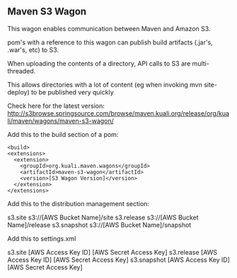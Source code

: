 Maven S3 Wagon
-------

This wagon enables communication between Maven and Amazon S3.

pom's with a reference to this wagon can publish build artifacts (.jar's, .war's, etc) to S3.

When uploading the contents of a directory, API calls to S3 are multi-threaded.

This allows directories with a lot of content (eg when invoking mvn site-deploy) to be published very quickly

Check here for the latest version:
http://s3browse.springsource.com/browse/maven.kuali.org/release/org/kuali/maven/wagons/maven-s3-wagon/


Add this to the build section of a pom:

    <build>
    <extensions>
      <extension>
        <groupId>org.kuali.maven.wagons</groupId>
        <artifactId>maven-s3-wagon</artifactId>
        <version>[S3 Wagon Version]</version>
      </extension>
    </extensions>
  </build>


Add this to the distribution management section:

  <distributionManagement>
    <site>
      <id>s3.site</id>
      <url>s3://[AWS Bucket Name]/site</url>
    </site>
    <repository>
      <id>s3.release</id>
      <url>s3://[AWS Bucket Name]/release</url>
    </repository>
    <snapshotRepository>
      <id>s3.snapshot</id>
      <url>s3://[AWS Bucket Name]/snapshot</url>
    </snapshotRepository>
  </distributionManagement>
  

Add this to settings.xml

  <servers>
    <server>
      <id>s3.site</id>
      <username>[AWS Access Key ID]</username>
      <password>[AWS Secret Access Key]</password>
    </server>
    <server>
      <id>s3.release</id>
      <username>[AWS Access Key ID]</username>
      <password>[AWS Secret Access Key]</password>
    </server>
    <server>
      <id>s3.snapshot</id>
      <username>[AWS Access Key ID]</username>
      <password>[AWS Secret Access Key]</password>
    </server>
  </server>
  
